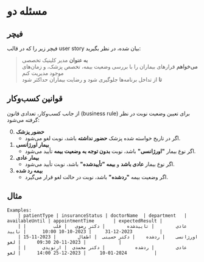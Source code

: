 # مسئله دو

## فیچر
فیچر زیر را که در قالب user story بیان شده، در نظر  بگیرید:

> **به عنوان** مدیر کلینیک تخصصی  
**می‌خواهم** قرارهای بیماران را با بررسی وضعیت بیمه، تخصص پزشک، و زمان‌های موجود مدیریت کنم  
**تا** از تداخل برنامه‌ها جلوگیری شود و رضایت بیماران حداکثر شود  


## قوانین کسب‌و‌کار
از جانب کسب‌و‌کار، تعدادی قانون (business rule) برای تعیین وضعیت نوبت در نظر گرفته می‌شود:

0. **حضور پزشک**
   - اگر در تاریخ خواسته شده پزشک **حضور نداشته** باشد، نوبت لغو می‌شود.  
1. **بیمار اورژانسی**  
   - اگر نوع بیمار **"اورژانسی"** باشد، نوبت **بدون توجه به وضعیت بیمه** تأیید می‌شود.  
2. **بیمار عادی**  
   - اگر نوع بیمار **عادی باشد** و **بیمه "تأییدشده"** باشد، نوبت تأیید می‌شود.  
3. **بیمه رد شده**  
   - اگر وضعیت بیمه **"ردشده"** باشد، نوبت در حالت لغو قرار می‌گیرد.  


## مثال
```gherkin
Examples:  
    | patientType | insuranceStatus | doctorName  | department   | availableUntil | appointmentTime       | expectedResult |  
    | عادی        | تاییدشده        | دکتر رضوی   | قلب          | 2023-12-31     | 2023-10-10 10:00      | تایید          |  
    | اورژانسی    | ردشده    | دکتر حسینی  | اطفال        | 2023-11-15     | 2023-11-20 09:30      | لغو            |  
    | عادی        | ردشده           | دکتر محمدی  | ارتوپدی      | 2024-01-10     | 2023-12-25 14:00      | لغو          |  
```
